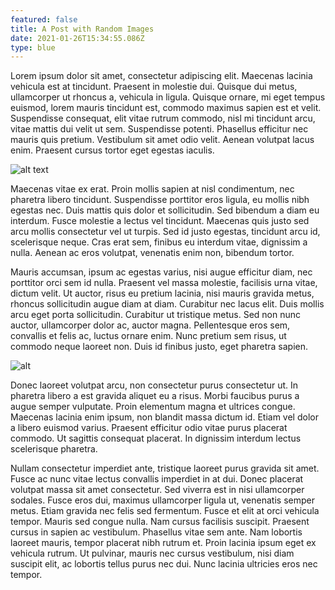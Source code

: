 ```yaml
---
featured: false
title: A Post with Random Images
date: 2021-01-26T15:34:55.086Z
type: blue
---
```

Lorem ipsum dolor sit amet, consectetur adipiscing elit. Maecenas lacinia vehicula est at tincidunt. Praesent in molestie dui. Quisque dui metus, ullamcorper ut rhoncus a, vehicula in ligula. Quisque ornare, mi eget tempus euismod, lorem mauris tincidunt est, commodo maximus sapien est et velit. Suspendisse consequat, elit vitae rutrum commodo, nisl mi tincidunt arcu, vitae mattis dui velit ut sem. Suspendisse potenti. Phasellus efficitur nec mauris quis pretium. Vestibulum sit amet odio velit. Aenean volutpat lacus enim. Praesent cursus tortor eget egestas iaculis.

![alt text](/img/jeremy-bishop-2e3hgvdncpm-unsplash.jpg "title")

Maecenas vitae ex erat. Proin mollis sapien at nisl condimentum, nec pharetra libero tincidunt. Suspendisse porttitor eros ligula, eu mollis nibh egestas nec. Duis mattis quis dolor et sollicitudin. Sed bibendum a diam eu interdum. Fusce molestie a lectus vel tincidunt. Maecenas quis justo sed arcu mollis consectetur vel ut turpis. Sed id justo egestas, tincidunt arcu id, scelerisque neque. Cras erat sem, finibus eu interdum vitae, dignissim a nulla. Aenean ac eros volutpat, venenatis enim non, bibendum tortor.

Mauris accumsan, ipsum ac egestas varius, nisi augue efficitur diam, nec porttitor orci sem id nulla. Praesent vel massa molestie, facilisis urna vitae, dictum velit. Ut auctor, risus eu pretium lacinia, nisi mauris gravida metus, rhoncus sollicitudin augue diam at diam. Curabitur nec lacus elit. Duis mollis arcu eget porta sollicitudin. Curabitur ut tristique metus. Sed non nunc auctor, ullamcorper dolor ac, auctor magna. Pellentesque eros sem, convallis et felis ac, luctus ornare enim. Nunc pretium sem risus, ut commodo neque laoreet non. Duis id finibus justo, eget pharetra sapien.

![alt](/img/daniel-minarik-lo1vjkrople-unsplash.jpg "title")

Donec laoreet volutpat arcu, non consectetur purus consectetur ut. In pharetra libero a est gravida aliquet eu a risus. Morbi faucibus purus a augue semper vulputate. Proin elementum magna et ultrices congue. Maecenas lacinia enim ipsum, non blandit massa dictum id. Etiam vel dolor a libero euismod varius. Praesent efficitur odio vitae purus placerat commodo. Ut sagittis consequat placerat. In dignissim interdum lectus scelerisque pharetra.

Nullam consectetur imperdiet ante, tristique laoreet purus gravida sit amet. Fusce ac nunc vitae lectus convallis imperdiet in at dui. Donec placerat volutpat massa sit amet consectetur. Sed viverra est in nisi ullamcorper sodales. Fusce eros dui, maximus ullamcorper ligula ut, venenatis semper metus. Etiam gravida nec felis sed fermentum. Fusce et elit at orci vehicula tempor. Mauris sed congue nulla. Nam cursus facilisis suscipit. Praesent cursus in sapien ac vestibulum. Phasellus vitae sem ante. Nam lobortis laoreet mauris, tempor placerat nibh rutrum et. Proin lacinia ipsum eget ex vehicula rutrum. Ut pulvinar, mauris nec cursus vestibulum, nisi diam suscipit elit, ac lobortis tellus purus nec dui. Nunc lacinia ultricies eros nec tempor.